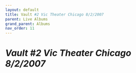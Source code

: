 ```yaml
---
layout: default
title: Vault #2 Vic Theater Chicago 8/2/2007
parent: Live Albums
grand_parent: Albums
nav_order: 11
---
```


# *Vault #2 Vic Theater Chicago 8/2/2007*